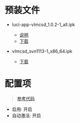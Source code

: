 # 预装文件

* luci-app-vlmcsd_1.0.2-1_all.ipk
  * [说明](https://github.com/cokebar/luci-app-vlmcsd/releases/tag/v1.0.2-1)
  * [下载](https://github.com/cokebar/luci-app-vlmcsd/releases/download/v1.0.2-1/luci-app-vlmcsd_1.0.2-1_all.ipk)

* vlmcsd_svn1113-1_x86_64.ipk
  * [下载](https://github.com/cokebar/openwrt-vlmcsd/raw/gh-pages/vlmcsd_svn1113-1_x86_64.ipk)

# 配置项
> [参考代码](https://github.com/cokebar/luci-app-vlmcsd/blob/master/files/luci/model/vlmcsd.lua)

* 启用: 开启
* 自动激活: 开启
